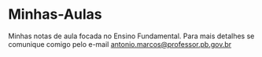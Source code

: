 # Minhas-Aulas
Minhas notas de aula focada no Ensino Fundamental. Para mais detalhes se comunique comigo pelo e-mail antonio.marcos@professor.pb.gov.br
